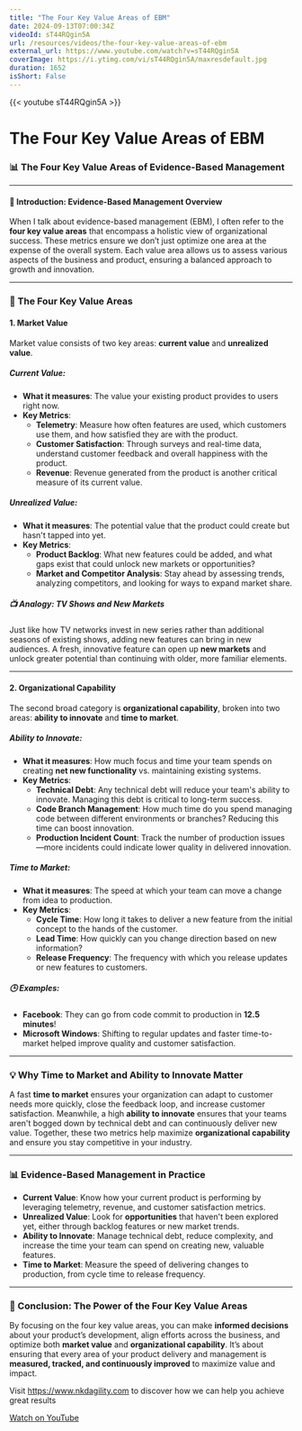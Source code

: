 ```yaml
---
title: "The Four Key Value Areas of EBM"
date: 2024-09-13T07:00:34Z
videoId: sT44RQgin5A
url: /resources/videos/the-four-key-value-areas-of-ebm
external_url: https://www.youtube.com/watch?v=sT44RQgin5A
coverImage: https://i.ytimg.com/vi/sT44RQgin5A/maxresdefault.jpg
duration: 1652
isShort: False
---
```


{{< youtube sT44RQgin5A >}}

# The Four Key Value Areas of EBM

### 📊 **The Four Key Value Areas of Evidence-Based Management**

---

#### **🎯 Introduction: Evidence-Based Management Overview**

When I talk about evidence-based management (EBM), I often refer to the **four key value areas** that encompass a holistic view of organizational success. These metrics ensure we don’t just optimize one area at the expense of the overall system. Each value area allows us to assess various aspects of the business and product, ensuring a balanced approach to growth and innovation.

---

### **🚀 The Four Key Value Areas**

#### **1. Market Value**

Market value consists of two key areas: **current value** and **unrealized value**.

##### **Current Value**:
- **What it measures**: The value your existing product provides to users right now.
- **Key Metrics**:
  - **Telemetry**: Measure how often features are used, which customers use them, and how satisfied they are with the product.
  - **Customer Satisfaction**: Through surveys and real-time data, understand customer feedback and overall happiness with the product.
  - **Revenue**: Revenue generated from the product is another critical measure of its current value.

##### **Unrealized Value**:
- **What it measures**: The potential value that the product could create but hasn't tapped into yet.
- **Key Metrics**:
  - **Product Backlog**: What new features could be added, and what gaps exist that could unlock new markets or opportunities?
  - **Market and Competitor Analysis**: Stay ahead by assessing trends, analyzing competitors, and looking for ways to expand market share.

##### 📺 **Analogy**: TV Shows and New Markets
Just like how TV networks invest in new series rather than additional seasons of existing shows, adding new features can bring in new audiences. A fresh, innovative feature can open up **new markets** and unlock greater potential than continuing with older, more familiar elements.

---

#### **2. Organizational Capability**

The second broad category is **organizational capability**, broken into two areas: **ability to innovate** and **time to market**.

##### **Ability to Innovate**:
- **What it measures**: How much focus and time your team spends on creating **net new functionality** vs. maintaining existing systems.
- **Key Metrics**:
  - **Technical Debt**: Any technical debt will reduce your team's ability to innovate. Managing this debt is critical to long-term success.
  - **Code Branch Management**: How much time do you spend managing code between different environments or branches? Reducing this time can boost innovation.
  - **Production Incident Count**: Track the number of production issues—more incidents could indicate lower quality in delivered innovation.

##### **Time to Market**:
- **What it measures**: The speed at which your team can move a change from idea to production.
- **Key Metrics**:
  - **Cycle Time**: How long it takes to deliver a new feature from the initial concept to the hands of the customer.
  - **Lead Time**: How quickly can you change direction based on new information?
  - **Release Frequency**: The frequency with which you release updates or new features to customers.

##### 🕒 **Examples**:
- **Facebook**: They can go from code commit to production in **12.5 minutes**!
- **Microsoft Windows**: Shifting to regular updates and faster time-to-market helped improve quality and customer satisfaction.

---

### **💡 Why Time to Market and Ability to Innovate Matter**

A fast **time to market** ensures your organization can adapt to customer needs more quickly, close the feedback loop, and increase customer satisfaction. Meanwhile, a high **ability to innovate** ensures that your teams aren't bogged down by technical debt and can continuously deliver new value. Together, these two metrics help maximize **organizational capability** and ensure you stay competitive in your industry.

---

### **📊 Evidence-Based Management in Practice**

- **Current Value**: Know how your current product is performing by leveraging telemetry, revenue, and customer satisfaction metrics.
- **Unrealized Value**: Look for **opportunities** that haven't been explored yet, either through backlog features or new market trends.
- **Ability to Innovate**: Manage technical debt, reduce complexity, and increase the time your team can spend on creating new, valuable features.
- **Time to Market**: Measure the speed of delivering changes to production, from cycle time to release frequency.

---

### **🎯 Conclusion: The Power of the Four Key Value Areas**

By focusing on the four key value areas, you can make **informed decisions** about your product’s development, align efforts across the business, and optimize both **market value** and **organizational capability**. It’s about ensuring that every area of your product delivery and management is **measured, tracked, and continuously improved** to maximize value and impact. 

Visit https://www.nkdagility.com to discover how we can help you achieve great results

[Watch on YouTube](https://www.youtube.com/watch?v=sT44RQgin5A)
